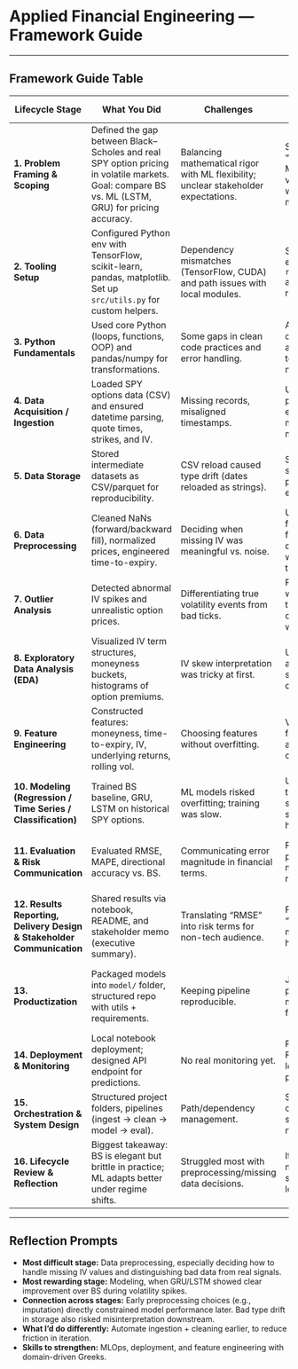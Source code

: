 # Applied Financial Engineering — Framework Guide  

---

## Framework Guide Table  

| Lifecycle Stage | What You Did | Challenges | Solutions / Decisions | Future Improvements |
|-----------------|--------------|------------|-----------------------|---------------------|
| **1. Problem Framing & Scoping** | Defined the gap between Black–Scholes and real SPY option pricing in volatile markets. Goal: compare BS vs. ML (LSTM, GRU) for pricing accuracy. | Balancing mathematical rigor with ML flexibility; unclear stakeholder expectations. | Scoped to “benchmark BS vs. ML under different volatility regimes” with RMSE as main metric. 
| **2. Tooling Setup** | Configured Python env with TensorFlow, scikit-learn, pandas, matplotlib. Set up `src/utils.py` for custom helpers. | Dependency mismatches (TensorFlow, CUDA) and path issues with local modules. | Standardized environment via `requirements.txt` and ensured relative paths. | Containerize with Docker for reproducibility. |
| **3. Python Fundamentals** | Used core Python (loops, functions, OOP) and pandas/numpy for transformations. | Some gaps in clean code practices and error handling. | Adopted modular design (`utils.py`) and frequent testing in notebooks. | Improve fluency in vectorization and unit testing. |
| **4. Data Acquisition / Ingestion** | Loaded SPY options data (CSV) and ensured datetime parsing, quote times, strikes, and IV. | Missing records, misaligned timestamps. | Used pandas parsing with explicit dtypes and merged with market calendar. | Automate ingestion via API (e.g., CBOE, Polygon.io) for real-time data. |
| **5. Data Storage** | Stored intermediate datasets as CSV/parquet for reproducibility. | CSV reload caused type drift (dates reloaded as strings). | Standardized schema and used parquet for efficiency. | Move to SQLite/duckdb for better querying. |
| **6. Data Preprocessing** | Cleaned NaNs (forward/backward fill), normalized prices, engineered time-to-expiry. | Deciding when missing IV was meaningful vs. noise. | Used forward/backward fill for short gaps, dropped rows when gaps > threshold. | Add domain-aware imputation (e.g., implied vol surface smoothing). |
| **7. Outlier Analysis** | Detected abnormal IV spikes and unrealistic option prices. | Differentiating true volatility events from bad ticks. | Flagged outliers with z-score thresholds and cross-checked with VIX. | Use robust stats (MAD, quantile filters) + visualize via Missingno. |
| **8. Exploratory Data Analysis (EDA)** | Visualized IV term structures, moneyness buckets, histograms of option premiums. | IV skew interpretation was tricky at first. | Used heatmaps and maturity-by-strike plots to clarify patterns. | Add joint distribution plots (Δ vs Γ vs IV). |
| **9. Feature Engineering** | Constructed features: moneyness, time-to-expiry, IV, underlying returns, rolling vol. | Choosing features without overfitting. | Validated through feature importance and correlation checks. | Add Greeks (Δ, Γ, Vega) as engineered features. |
| **10. Modeling (Regression / Time Series / Classification)** | Trained BS baseline, GRU, LSTM on historical SPY options. | ML models risked overfitting; training was slow. | Used train/validation/test split, early stopping, tuned hyperparams. | Explore transformers or hybrid BS+NN models. |
| **11. Evaluation & Risk Communication** | Evaluated RMSE, MAPE, directional accuracy vs. BS. | Communicating error magnitude in financial terms. | Framed errors as potential mispricing → PnL risk. | Backtest hedging strategies with predicted vs. BS price. |
| **12. Results Reporting, Delivery Design & Stakeholder Communication** | Shared results via notebook, README, and stakeholder memo (executive summary). | Translating “RMSE” into risk terms for non-tech audience. | Framed results as “reduced mispricing during high vol regimes.” | Build dashboards with Plotly/Streamlit for live demos. |
| **13. Productization** | Packaged models into `model/` folder, structured repo with utils + requirements. | Keeping pipeline reproducible. | Joblib for model persistence; modular functions for preprocessing. | Wrap preprocessing + inference in a proper Python package. |
| **14. Deployment & Monitoring** | Local notebook deployment; designed API endpoint for predictions. | No real monitoring yet. | Planned API via FastAPI/Flask, logging predictions. | Add drift detection + auto-retraining pipeline. |
| **15. Orchestration & System Design** | Structured project folders, pipelines (ingest → clean → model → eval). | Path/dependency management. | Simple orchestration via scripts and notebooks. | Move to Airflow/Prefect for automated DAGs. |
| **16. Lifecycle Review & Reflection** | Biggest takeaway: BS is elegant but brittle in practice; ML adapts better under regime shifts. | Struggled most with preprocessing/missing data decisions. | Iterative design + modular repo structure helped a lot. 

---

## Reflection Prompts  

- **Most difficult stage:** Data preprocessing, especially deciding how to handle missing IV values and distinguishing bad data from real signals.  
- **Most rewarding stage:** Modeling, when GRU/LSTM showed clear improvement over BS during volatility spikes.  
- **Connection across stages:** Early preprocessing choices (e.g., imputation) directly constrained model performance later. Bad type drift in storage also risked misinterpretation downstream.  
- **What I’d do differently:** Automate ingestion + cleaning earlier, to reduce friction in iteration.  
- **Skills to strengthen:** MLOps, deployment, and feature engineering with domain-driven Greeks.  
